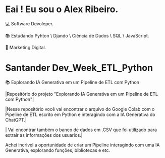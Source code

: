 # Eai ! Eu sou o Alex Ribeiro.

💻 Software Devoleper.

📚 Estudando Pyhton \ Djando \ Ciência de Dados \ SQL \ JavaScript.

📲 Marketing Digital. 


# Santander Dev_Week_ETL_Python

📚 Explorando IA Generativa em um Pipeline de ETL com Python

|Repositório do projeto "Explorando IA Generativa em um Pipeline de ETL com Python"|


|Nesse repositório você vai encontrar o arquivo do Google Colab com o Pipeline de ETL escrito em Python e interagindo com a IA Generativa do ChatGPT.|

| Vai encontrar também o banco de dados em .CSV   que foi utilizado para extrair as informações dos usuarios.|


Achei incrivel a oportunidade de criar um Pipeline interagindo com uma IA Generativa, explorando funções, bibliotecas e etc.
